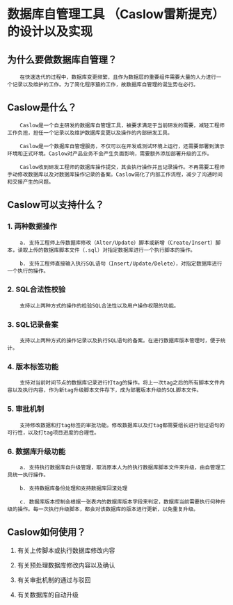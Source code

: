 # 数据库自管理工具 （Caslow雷斯提克）的设计以及实现


## 为什么要做数据库自管理？

        在快速迭代的过程中，数据库变更频繁，且作为数据层的重要组件需要大量的人力进行一个记录以及维护的工作。为了简化程序猿的工作，故数据库自管理的诞生势在必行。

## Caslow是什么？

        Caslow是一个自主研发的数据库自管理工具，被要求满足于当前研发的需要，减轻工程师工作负担，担任一个记录以及维护数据库变更以及操作的内部研发工具。
    
        Caslow是一个数据库自管理服务，不仅可以在开发或测试环境上运行，还需要部署到演示环境和正式环境。Caslow对产品业务不会产生负面影响，需要额外添加部署升级的工作。
    
        Caslow收到研发工程师的数据库操作提交，其会执行操作并且记录操作。不再需要工程师手动修改数据库以及对数据库操作记录的备案。Caslow简化了内部工作流程，减少了沟通时间和交接产生的问题。

## Caslow可以支持什么？

### 1. 两种数据操作
        a. 支持工程师上传数据库修改（Alter/Update）脚本或新增（Create/Insert）脚本，读取上传的数据库脚本文件（.sql）对指定数据库进行一个执行脚本的操作。

        b. 支持工程师直接输入执行SQL语句（Insert/Update/Delete），对指定数据库进行一个执行的操作。

### 2. SQL合法性校验
        支持以上两种方式的操作的检验SQL合法性以及用户操作权限的功能。
    
### 3. SQL记录备案
        支持以上两种方式的操作记录以及执行SQL语句的备案。在进行数据库版本管理时，便于统计。
  
### 4. 版本标签功能
        支持对当前时间节点的数据库记录进行打tag的操作。将上一次tag之后的所有脚本文件内容以及执行内容，作为新tag升级脚本文件存下，成为部署版本升级的SQL脚本文件。

### 5. 审批机制
        支持修改数据和打tag标签的审批功能。修改数据库以及打tag都需要组长进行验证语句的可行性，以及打tag项目进度的合理性。

### 6. 数据库升级功能
        a. 支持执行数据库自升级管理，取消原本人为的执行数据库脚本文件来升级，由自管理工具统一执行操作。

        b. 支持数据库备份处理和支持数据库回滚处理

        c. 数据库版本控制会根据一张表内的数据库版本字段来判定，数据库当前需要执行何种升级的操作。每一次执行升级脚本，都会对该数据库的版本进行更新，以免重复升级。

## Caslow如何使用？

1. 有关上传脚本或执行数据库修改内容

2. 有关预处理数据库修改内容以及确认

3. 有关审批机制的通过与驳回

4. 有关数据库的自动升级

